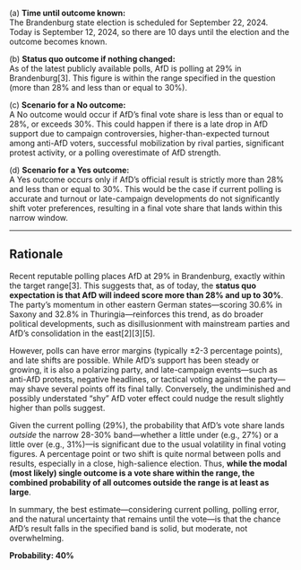 (a) **Time until outcome known:**  
The Brandenburg state election is scheduled for September 22, 2024. Today is September 12, 2024, so there are 10 days until the election and the outcome becomes known.

(b) **Status quo outcome if nothing changed:**  
As of the latest publicly available polls, AfD is polling at 29% in Brandenburg[3]. This figure is within the range specified in the question (more than 28% and less than or equal to 30%).

(c) **Scenario for a No outcome:**  
A No outcome would occur if AfD’s final vote share is less than or equal to 28%, or exceeds 30%. This could happen if there is a late drop in AfD support due to campaign controversies, higher-than-expected turnout among anti-AfD voters, successful mobilization by rival parties, significant protest activity, or a polling overestimate of AfD strength.

(d) **Scenario for a Yes outcome:**  
A Yes outcome occurs only if AfD’s official result is strictly more than 28% and less than or equal to 30%. This would be the case if current polling is accurate and turnout or late-campaign developments do not significantly shift voter preferences, resulting in a final vote share that lands within this narrow window.

---

## Rationale

Recent reputable polling places AfD at 29% in Brandenburg, exactly within the target range[3]. This suggests that, as of today, the **status quo expectation is that AfD will indeed score more than 28% and up to 30%**. The party’s momentum in other eastern German states—scoring 30.6% in Saxony and 32.8% in Thuringia—reinforces this trend, as do broader political developments, such as disillusionment with mainstream parties and AfD’s consolidation in the east[2][3][5].

However, polls can have error margins (typically ±2-3 percentage points), and late shifts are possible. While AfD’s support has been steady or growing, it is also a polarizing party, and late-campaign events—such as anti-AfD protests, negative headlines, or tactical voting against the party—may shave several points off its final tally. Conversely, the undiminished and possibly understated “shy” AfD voter effect could nudge the result slightly higher than polls suggest.

Given the current polling (29%), the probability that AfD’s vote share lands *outside* the narrow 28-30% band—whether a little under (e.g., 27%) or a little over (e.g., 31%)—is significant due to the usual volatility in final voting figures. A percentage point or two shift is quite normal between polls and results, especially in a close, high-salience election. Thus, **while the modal (most likely) single outcome is a vote share within the range, the combined probability of all outcomes outside the range is at least as large**.

In summary, the best estimate—considering current polling, polling error, and the natural uncertainty that remains until the vote—is that the chance AfD’s result falls in the specified band is solid, but moderate, not overwhelming.

**Probability: 40%**